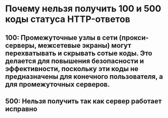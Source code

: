 # Почему нельзя получить 100 и 500 коды статуса HTTP-ответов

## 100:  Промежуточные узлы в сети (прокси-серверы, межсетевые экраны) могут перехватывать и скрывать сотые коды. Это делается для повышения безопасности и эффективности, поскольку эти коды не предназначены для конечного пользователя, а для промежуточных серверов.


## 500:  Нельзя получить так как сервер работает исправно
